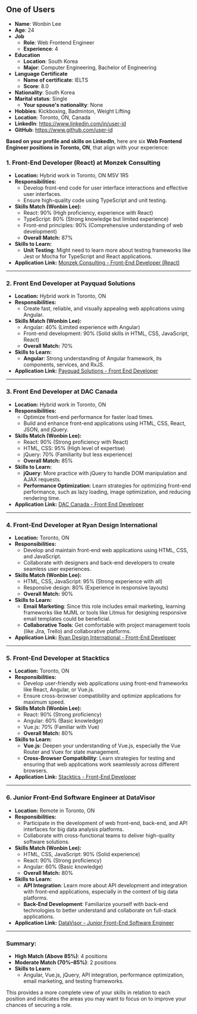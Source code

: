 ## One of Users
- **Name**: Wonbin Lee
- **Age**: 24
- **Job**
	- **Role**: Web Frontend Engineer
	- **Experience**: 4
- **Education**
	- **Location**: South Korea
	- **Major**: Computer Engineering, Bachelor of Engineering
- **Language Certificate**
	- **Name of certificate**: IELTS
	- **Score**: 8.0
- **Nationality**: South Korea
- **Marital status**: Single
	- **Your spouse's nationality**: None
- **Hobbies**: Kickboxing, Badminton, Weight Lifting
- **Location**: Toronto, ON, Canada
- **LinkedIn**: https://www.linkedin.com/in/user-id
- **GitHub**: https://www.github.com/user-id

**Based on your profile and skills on LinkedIn**, here are six **Web Frontend Engineer positions in Toronto, ON**, that align with your experience:

### **1. Front-End Developer (React) at Monzek Consulting**

- **Location:** Hybrid work in Toronto, ON M5V 1R5
- **Responsibilities:**
    - Develop front-end code for user interface interactions and effective user interfaces.
    - Ensure high-quality code using TypeScript and unit testing.
- **Skills Match (Wonbin Lee):**
    - React: 90% (High proficiency, experience with React)
    - TypeScript: 80% (Strong knowledge but limited experience)
    - Front-end principles: 90% (Comprehensive understanding of web development)
    - **Overall Match:** 87%
- **Skills to Learn:**
    - **Unit Testing**: Might need to learn more about testing frameworks like Jest or Mocha for TypeScript and React applications.
- **Application Link:** [Monzek Consulting - Front-End Developer (React)](https://ca.indeed.com/q-front-end-developer-l-toronto%2C-on-jobs.html?utm_source=chatgpt.com)

---

### **2. Front End Developer at Payquad Solutions**

- **Location:** Hybrid work in Toronto, ON
- **Responsibilities:**
    - Create fast, reliable, and visually appealing web applications using Angular.
- **Skills Match (Wonbin Lee):**
    - Angular: 40% (Limited experience with Angular)
    - Front-end development: 90% (Solid skills in HTML, CSS, JavaScript, React)
    - **Overall Match:** 70%
- **Skills to Learn:**
    - **Angular**: Strong understanding of Angular framework, its components, services, and RxJS.
- **Application Link:** [Payquad Solutions - Front End Developer](https://ca.indeed.com/q-front-end-developer-l-toronto%2C-on-jobs.html?utm_source=chatgpt.com)

---

### **3. Front End Developer at DAC Canada**

- **Location:** Hybrid work in Toronto, ON
- **Responsibilities:**
    - Optimize front-end performance for faster load times.
    - Build and enhance front-end applications using HTML, CSS, React, JSON, and jQuery.
- **Skills Match (Wonbin Lee):**
    - React: 90% (Strong proficiency with React)
    - HTML, CSS: 95% (High level of expertise)
    - jQuery: 70% (Familiarity but less experience)
    - **Overall Match:** 85%
- **Skills to Learn:**
    - **jQuery**: More practice with jQuery to handle DOM manipulation and AJAX requests.
    - **Performance Optimization**: Learn strategies for optimizing front-end performance, such as lazy loading, image optimization, and reducing rendering time.
- **Application Link:** [DAC Canada - Front End Developer](https://ca.indeed.com/q-front-end-developer-l-toronto%2C-on-jobs.html?utm_source=chatgpt.com)

---

### **4. Front-End Developer at Ryan Design International**

- **Location:** Toronto, ON
- **Responsibilities:**
    - Develop and maintain front-end web applications using HTML, CSS, and JavaScript.
    - Collaborate with designers and back-end developers to create seamless user experiences.
- **Skills Match (Wonbin Lee):**
    - HTML, CSS, JavaScript: 95% (Strong experience with all)
    - Responsive design: 80% (Experience in responsive layouts)
    - **Overall Match:** 90%
- **Skills to Learn:**
    - **Email Marketing**: Since this role includes email marketing, learning frameworks like MJML or tools like Litmus for designing responsive email templates could be beneficial.
    - **Collaborative Tools**: Get comfortable with project management tools (like Jira, Trello) and collaborative platforms.
- **Application Link:** [Ryan Design International - Front-End Developer](https://ca.indeed.com/q-front-end-developer-l-toronto%2C-on-jobs.html?utm_source=chatgpt.com)

---

### **5. Front-End Developer at Stacktics**

- **Location:** Toronto, ON
- **Responsibilities:**
    - Develop user-friendly web applications using front-end frameworks like React, Angular, or Vue.js.
    - Ensure cross-browser compatibility and optimize applications for maximum speed.
- **Skills Match (Wonbin Lee):**
    - React: 90% (Strong proficiency)
    - Angular: 60% (Basic knowledge)
    - Vue.js: 70% (Familiar with Vue)
    - **Overall Match:** 80%
- **Skills to Learn:**
    - **Vue.js**: Deepen your understanding of Vue.js, especially the Vue Router and Vuex for state management.
    - **Cross-Browser Compatibility**: Learn strategies for testing and ensuring that web applications work seamlessly across different browsers.
- **Application Link:** [Stacktics - Front-End Developer](https://ca.indeed.com/q-front-end-developer-l-toronto%2C-on-jobs.html?utm_source=chatgpt.com)

---

### **6. Junior Front-End Software Engineer at DataVisor**

- **Location:** Remote in Toronto, ON
- **Responsibilities:**
    - Participate in the development of web front-end, back-end, and API interfaces for big data analysis platforms.
    - Collaborate with cross-functional teams to deliver high-quality software solutions.
- **Skills Match (Wonbin Lee):**
    - HTML, CSS, JavaScript: 90% (Solid experience)
    - React: 90% (Strong proficiency)
    - Angular: 60% (Basic knowledge)
    - **Overall Match:** 80%
- **Skills to Learn:**
    - **API Integration**: Learn more about API development and integration with front-end applications, especially in the context of big data platforms.
    - **Back-End Development**: Familiarize yourself with back-end technologies to better understand and collaborate on full-stack applications.
- **Application Link:** [DataVisor - Junior Front-End Software Engineer](https://ca.indeed.com/q-front-end-developer-l-toronto%2C-on-jobs.html?utm_source=chatgpt.com)

---

### Summary:

- **High Match (Above 85%)**: 4 positions
- **Moderate Match (70%–85%)**: 2 positions
- **Skills to Learn**:
    - Angular, Vue.js, jQuery, API integration, performance optimization, email marketing, and testing frameworks.

This provides a more complete view of your skills in relation to each position and indicates the areas you may want to focus on to improve your chances of securing a role.